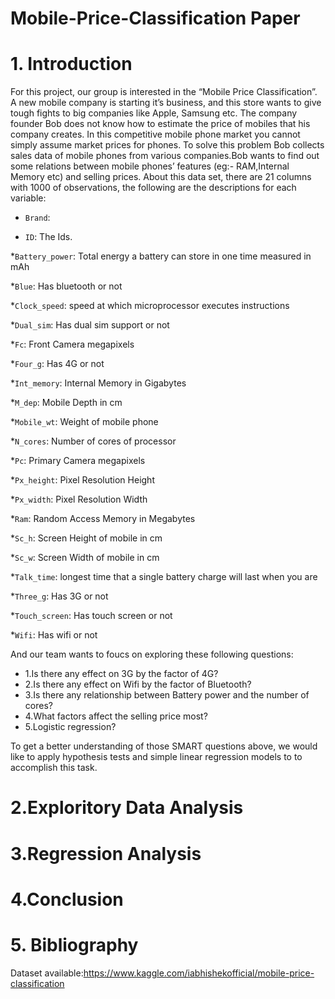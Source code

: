 # Mobile-Price-Classification Paper
# 1. Introduction
For this project, our group is interested in the “Mobile Price Classification”. A new mobile company is starting it’s business, and this store wants to give tough fights to big companies like Apple, Samsung etc. The company founder Bob does not know how to estimate the price of mobiles that his company creates. In this competitive mobile phone market you cannot simply assume market prices for phones. To solve this problem Bob collects sales data of mobile phones from various companies.Bob wants to find out some relations between mobile phones’ features (eg:- RAM,Internal Memory etc) and selling prices. 
About this data set, there are 21 columns with 1000 of observations, the following are the descriptions for each variable: 
* `Brand`:

* `ID`: The Ids.

*`Battery_power`: Total energy a battery can store in one time measured in mAh

*`Blue`: Has bluetooth or not

*`Clock_speed`: speed at which microprocessor executes instructions

*`Dual_sim`: Has dual sim support or not

*`Fc`: Front Camera megapixels

*`Four_g`: Has 4G or not

*`Int_memory`: Internal Memory in Gigabytes

*`M_dep`: Mobile Depth in cm

*`Mobile_wt`: Weight of mobile phone

*`N_cores`: Number of cores of processor

*`Pc`: Primary Camera megapixels

*`Px_height`: Pixel Resolution Height

*`Px_width`: Pixel Resolution Width

*`Ram`: Random Access Memory in Megabytes

*`Sc_h`: Screen Height of mobile in cm

*`Sc_w`: Screen Width of mobile in cm

*`Talk_time`: longest time that a single battery charge will last when you are

*`Three_g`: Has 3G or not

*`Touch_screen`: Has touch screen or not

*`Wifi`: Has wifi or not
 
And our team wants to foucs on exploring these following questions:
* 1.Is there any effect on 3G by the factor of 4G?
* 2.Is there any effect on Wifi by the factor of Bluetooth?
* 3.Is there any relationship between Battery power and the number of cores?
* 4.What factors affect the selling price most?
* 5.Logistic regression?

To get a better understanding of those SMART questions above, we would like to apply hypothesis tests and simple linear regression models to to accomplish this task.

# 2.Exploritory Data Analysis

# 3.Regression Analysis

# 4.Conclusion

# 5. Bibliography
Dataset available:https://www.kaggle.com/iabhishekofficial/mobile-price-classification

